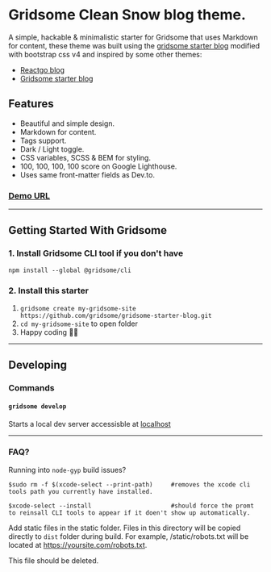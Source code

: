 # Gridsome Clean Snow blog theme.

A simple, hackable & minimalistic starter for Gridsome that uses Markdown for content, these theme was built using the [gridsome starter blog](https://github.com/gridsome/gridsome-starter-blog) modified with bootstrap css v4 and inspired by some other themes:

- [Reactgo blog](https://www.gatsbyjs.org/showcase/reactgo.com)
- [Gridsome starter blog](https://gridsome-starter-blog.netlify.com)

## Features

- Beautiful and simple design.
- Markdown for content.
- Tags support.
- Dark / Light toggle.
- CSS variables, SCSS & BEM for styling.
- 100, 100, 100, 100 score on Google Lighthouse.
- Uses same front-matter fields as Dev.to.

### [Demo URL](https://portfolio-git-master.dtoki.vercel.app)

___

## Getting Started With Gridsome

### 1. Install Gridsome CLI tool if you don't have

`npm install --global @gridsome/cli`

### 2. Install this starter

1. `gridsome create my-gridsome-site https://github.com/gridsome/gridsome-starter-blog.git`
2. `cd my-gridsome-site` to open folder
3. Happy coding 🎉🙌

___

## Developing

### Commands

#### `gridsome develop`

Starts a local dev server accessisble at [localhost](http://localhost:8080)

___

### FAQ?

Running into `node-gyp` build issues?

```shell
$sudo rm -f $(xcode-select --print-path)     #removes the xcode cli tools path you currently have installed.

$xcode-select --install                      #should force the promt to reinsall CLI tools to appear if it doen't show up automatically.
```

Add static files in the static folder. Files in this directory will be copied directly to `dist` folder during build. For example, /static/robots.txt will be located at https://yoursite.com/robots.txt.

This file should be deleted.
